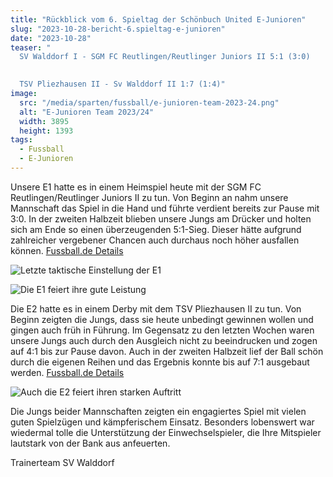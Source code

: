 ```yaml
---
title: "Rückblick vom 6. Spieltag der Schönbuch United E-Junioren"
slug: "2023-10-28-bericht-6.spieltag-e-junioren"
date: "2023-10-28"
teaser: "
  SV Walddorf I - SGM FC Reutlingen/Reutlinger Juniors II 5:1 (3:0)
  

  TSV Pliezhausen II - Sv Walddorf II 1:7 (1:4)"
image:
  src: "/media/sparten/fussball/e-junioren-team-2023-24.png"
  alt: "E-Junioren Team 2023/24"
  width: 3895
  height: 1393
tags:
  - Fussball
  - E-Junioren
---
```

Unsere E1 hatte es in einem Heimspiel heute mit der SGM FC Reutlingen/Reutlinger Juniors II zu tun. Von Beginn an nahm unsere Mannschaft das Spiel in die Hand und führte verdient bereits zur Pause mit 3:0. In der zweiten Halbzeit blieben unsere Jungs am Drücker und holten sich am Ende so einen überzeugenden 5:1-Sieg. Dieser hätte aufgrund zahlreicher vergebener Chancen auch durchaus noch höher ausfallen können. [Fussball.de Details](https://www.fussball.de/spiel/sv-walddorf-i-sgm-fc-reutlingen-reutlinger-juniors-ii/-/spiel/02N0T39DV0000000VS5489B4VUS8NFM8#!/)

![Letzte taktische Einstellung der E1](/media/2023/2023-10-28-bericht-6.spieltag-e-junioren-2.png)

![Die E1 feiert ihre gute Leistung](/media/2023/2023-10-28-bericht-6.spieltag-e-junioren-1.jpg)

Die E2 hatte es in einem Derby mit dem TSV Pliezhausen II zu tun. Von Beginn zeigten die Jungs, dass sie heute unbedingt gewinnen wollen und gingen auch früh in Führung. Im Gegensatz zu den letzten Wochen waren unsere Jungs auch durch den Ausgleich nicht zu beeindrucken und zogen auf 4:1 bis zur Pause davon. Auch in der zweiten Halbzeit lief der Ball schön durch die eigenen Reihen und das Ergebnis konnte bis auf 7:1 ausgebaut werden. [Fussball.de Details](https://www.fussball.de/spiel/sgm-tsv-pliezhausen-ii-sv-walddorf-ii/-/spiel/02N0TAR7VO000000VS5489B4VUS8NFM8#!/)

![Auch die E2 feiert ihren starken Auftritt](/media/2023/2023-10-28-bericht-6.spieltag-e-junioren-3.jpg)

Die Jungs beider Mannschaften zeigten ein engagiertes Spiel mit vielen guten Spielzügen und kämpferischem Einsatz. Besonders lobenswert war wiedermal tolle die Unterstützung der Einwechselspieler, die Ihre Mitspieler lautstark von der Bank aus anfeuerten.

Trainerteam SV Walddorf
